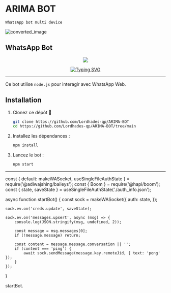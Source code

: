 # ARIMA BOT 
`WhatsApp bot multi device`

![converted_image](https://github.com/user-attachments/assets/009c639c-3fea-4372-b728-c740d8aec591)


## WhatsApp Bot

<!DOCTYPE html>
<html lang="fr">
<head>
  <meta charset="UTF-8">
  <meta name="viewport" content="width=device-width, initial-scale=1.0">
</head>

</body>
  <!-- Image centrée -->
  <p align="center">
    <img src="https://api.shannmoderz.xyz/server/file/JhnZNPg59LpUxYf.jpg"/>
  </p>

  <!-- Texte animé personnalisé -->
  <p align="center">
    <a href="https://git.io/typing-svg">
      <img src="https://readme-typing-svg.demolab.com?font=EB+Garamond&weight=800&size=28&duration=4000&pause=1000&random=false&width=435&lines=+•★⃝+ARIMA+BOT+★⃝•;WHATSAPP+BOT;DÉVELOPPÉ+PAR+ARIMA;DATE+DATE+03%2F01%2F2025." alt="Typing SVG" />
    </a>
  </p>
</body>
</html>


---


Ce bot utilise `node.js` pour interagir avec WhatsApp Web.

## Installation
1. Clonez ce dépôt 🔢

    ```bash
   git clone https://github.com/Lordhades-qp/ARIMA-BOT
   cd https://github.com/Lordhades-qp/ARIMA-BOT/tree/main
   ```
3. Installez les dépendances :  
 
    ```bash
   npm install
   ```
4. Lancez le bot :  

    ```bash
   npm start
   ```


---------

   const { default: makeWASocket, useSingleFileAuthState } = require('@adiwajshing/baileys');
const { Boom } = require('@hapi/boom');
const { state, saveState } = useSingleFileAuthState('./auth_info.json');

async function startBot() {
    const sock = makeWASocket({
        auth: state,
    });

    sock.ev.on('creds.update', saveState);

    sock.ev.on('messages.upsert', async (msg) => {
        console.log(JSON.stringify(msg, undefined, 2));

        const message = msg.messages[0];
        if (!message.message) return;

        const content = message.message.conversation || '';
        if (content === 'ping') {
            await sock.sendMessage(message.key.remoteJid, { text: 'pong' });
        }
    });
}

startBot.
